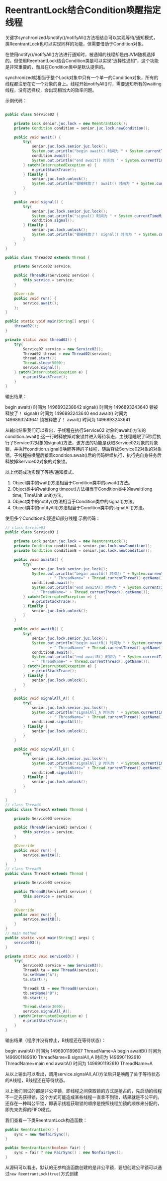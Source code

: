 # ReentrantLock结合Condition唤醒指定线程



关键字synchronized与notify()/notifyAll()方法相结合可以实现等待/通知模式，类ReentrantLock也可以实现同样的功能，但需要借助于Condition对象。

在使用notify()/notifyAll()方法进行通知时，被通知的线程却是由JVM随机选择的。但使用ReentrantLock结合Condition类是可以实现“选择性通知”，这个功能是非常重要的，而且在Condition类中是默认提供的。

synchronized就相当于整个Lock对象中只有一个单一的Condition对象，所有的线程都注册在它一个对象的身上。线程开始notifyAll()时，需要通知所有的waiting线程，没有选择权，会出现相当大的效率问题。

示例代码：



```java

public class Service02 {

    private Lock senior.juc.lock = new ReentrantLock();
    private Condition condition = senior.juc.lock.newCondition();

    public void await() {
        try{
            senior.juc.lock.senior.juc.lock();
            System.out.println("begin await() 时间为 " + System.currentTimeMillis());
            condition.await();
            System.out.println("end await() 时间为 " + System.currentTimeMillis());
        } catch(InterruptedException e) {
            e.printStackTrace();
        } finally {
            senior.juc.lock.unlock();
            System.out.println("锁被释放了！ await() 时间为 " + System.currentTimeMillis());
        }
    }

    public void signal() {
        try{
            senior.juc.lock.senior.juc.lock();
            System.out.println("signal() 时间为 " + System.currentTimeMillis());
            condition.signal();
        } finally {
            senior.juc.lock.unlock();
            System.out.println("锁被释放了！ signal() 时间为 " + System.currentTimeMillis());
        }
    }
}

public class Thread02 extends Thread {

    private Service02 service;

    public Thread02(Service02 service) {
        this.service = service;
    }

    @Override
    public void run() {
        service.await();
    };
}

public static void main(String[] args) {
    thread02();
}

private static void thread02() {
    try{
        Service02 service = new Service02();
        Thread02 thread = new Thread02(service);
        thread.start();
        Thread.sleep(5000);
        service.signal();
    } catch(InterruptedException e) {
        e.printStackTrace();
    }
}

```


输出结果：

begin await() 时间为 1496893238642
signal() 时间为 1496893243640
锁被释放了！ signal() 时间为 1496893243640
end await() 时间为 1496893243641
锁被释放了！ await() 时间为 1496893243641

从输出结果我们可以看出，子线程在执行Service02 对象的await()方法的condition.await();这一行时释放掉对象锁并进入等待状态，主线程睡眠了5秒后执行了Service02对象的signal()方法，该方法的功能是获取Service02对象的对象锁，并执行condition.signal()唤醒等待的子线程，随后释放Service02对象的对象锁。子线程被唤醒后接着condition.await()后的代码继续执行，执行完自身任务后释放掉Service02对象的对象锁。

以上代码成功实现了等待/通知模式。
1. Object类中的wait()方法相当于Condition类中的await()方法。
2. Object类中的wait(long timeout)方法相当于Condition类中的await(long time, TimeUnit unit)方法。
3. Object类中的notify()方法相当于Condition类中的signal()方法。
4. Object类中的notifyAll()方法相当于Condition类中的signalAll()方法。

使用多个Condition实现通知部分线程
示例代码：

```java
// class Service03
public class Service03 {

    private Lock senior.juc.lock = new ReentrantLock();
    private Condition conditionA = senior.juc.lock.newCondition();
    private Condition conditionB = senior.juc.lock.newCondition();

    public void awaitA() {
        try{
            senior.juc.lock.senior.juc.lock();
            System.out.println("begin awaitA() 时间为 " + System.currentTimeMillis() 
                    + " ThreadName=" + Thread.currentThread().getName());
            conditionA.await();
            System.out.println("end awaitA() 时间为 " + System.currentTimeMillis() 
            + " ThreadName=" + Thread.currentThread().getName());
        } catch(InterruptedException e) {
            e.printStackTrace();
        } finally {
            senior.juc.lock.unlock();
        }
    }

    public void awaitB() {
        try{
            senior.juc.lock.senior.juc.lock();
            System.out.println("begin awaitB() 时间为 " + System.currentTimeMillis() 
                    + " ThreadName=" + Thread.currentThread().getName());
            conditionB.await();
            System.out.println("end awaitB() 时间为 " + System.currentTimeMillis() 
            + " ThreadName=" + Thread.currentThread().getName());
        } catch(InterruptedException e) {
            e.printStackTrace();
        } finally {
            senior.juc.lock.unlock();
        }
    }

    public void signalAll_A() {
        try{
            senior.juc.lock.senior.juc.lock();
            System.out.println("signalAll_A 时间为 " + System.currentTimeMillis()
                    + " ThreadName=" + Thread.currentThread().getName());
            conditionA.signalAll();
        } finally {
            senior.juc.lock.unlock();
        }
    }

    public void signalAll_B() {
        try{
            senior.juc.lock.senior.juc.lock();
            System.out.println("signalAll_B 时间为 " + System.currentTimeMillis()
                    + " ThreadName=" + Thread.currentThread().getName());
            conditionB.signalAll();
        } finally {
            senior.juc.lock.unlock();
        }
    }

}
// class ThreadA
public class ThreadA extends Thread {

    private Service03 service;

    public ThreadA(Service03 service) {
        this.service = service;
    }

    @Override
    public void run() {
        service.awaitA();
    }
}
// class ThreadB
public class ThreadB extends Thread {

    private Service03 service;

    public ThreadB(Service03 service) {
        this.service = service;
    }

    @Override
    public void run() {
        service.awaitB();
    }
}
// main method
public static void main(String[] args) {
    service03();
}

private static void service03() {
    try{
        Service03 service = new Service03();
        ThreadA ta = new ThreadA(service);
        ta.setName("A");
        ta.start();

        ThreadB tb = new ThreadB(service);
        tb.setName("B");
        tb.start();

        Thread.sleep(3000);
        service.signalAll_A();
    } catch(InterruptedException e) {
        e.printStackTrace();
    }
}

```

输出结果（程序并没有停止，B线程还在等待状态）：

begin awaitA() 时间为 1496901189607 ThreadName=A
begin awaitB() 时间为 1496901189610 ThreadName=B
signalAll_A 时间为 1496901192610 ThreadName=main
end awaitA() 时间为 1496901192610 ThreadName=A

从以上输出可以看出，调用service.signalAll_A()方法后只是唤醒了处于等待状态的A线程，B线程还在等待状态。

以上我们测试的都是非公平锁，即线程之间获取锁的方式是抢占的，先启动的线程不一定先获得锁，这个方式可能造成某些线程一直拿不到锁，结果就是不公平的。还存在一种叫公平锁，即表示线程获取锁的顺序是按照线程加锁的顺序来分配的，即先来先得的FIFO模式。

我们查看一下类ReentrantLock构造函数：

```java
public ReentrantLock() {
    sync = new NonfairSync();
}

public ReentrantLock(boolean fair) {
    sync = fair ? new FairSync() : new NonfairSync();
}
```

从源码可以看出，默认的无参构造函数创建的是非公平锁，要想创建公平锁可以通过`new ReentrantLock(true)`方式创建